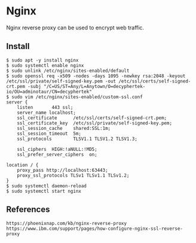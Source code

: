 Nginx
=====

Nginx reverse proxy can be used to encrypt web traffic. 

Install
--------

    $ sudo apt -y install nginx
    $ sudo systemctl enable nginx
    $ sudo unlink /etc/nginx/sites-enabled/default
    $ sudo openssl req -x509 -nodes -days 1095 -newkey rsa:2048 -keyout /etc/ssl/private/self-signed-key.pem -out /etc/ssl/certs/self-signed-crt.pem -subj "/C=US/ST=Any/L=Anytown/O=decyphertek-io/OU=adminotaur/CN=decyphertek"
    $ sudo vim /etc/nginx/sites-enabled/custom-ssl.conf
    server {
        listen       443 ssl;
        server_name localhost;
        ssl_certificate      /etc/ssl/certs/self-signed-crt.pem;
        ssl_certificate_key  /etc/ssl/private/self-signed-key.pem;
        ssl_session_cache    shared:SSL:1m;
        ssl_session_timeout  5m;
        ssl_protocols        TLSV1.1 TLSV1.2 TLSV1.3;

        ssl_ciphers  HIGH:!aNULL:!MD5;
        ssl_prefer_server_ciphers  on;

    location / {
        proxy_pass http://localhost:63443;
        proxy_ssl_protocols TLSv1 TLSv1.1 TLSv1.2;
    }
    $ sudo systemctl daemon-reload
    $ sudo systemctl start nginx

References
----------

    https://phoenixnap.com/kb/nginx-reverse-proxy
    https://www.ibm.com/support/pages/how-configure-nginx-ssl-reverse-proxy
    